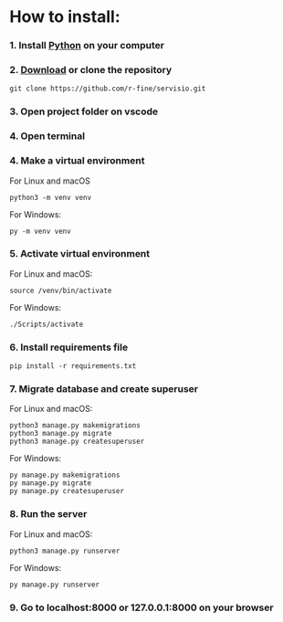 # How to install:
### 1. Install [Python](https://www.python.org/downloads/) on your computer
### 2. [Download](https://github.com/r-fine/servisio.git) or clone the repository 
```
git clone https://github.com/r-fine/servisio.git
```
### 3. Open project folder on vscode
### 4. Open terminal
### 4. Make a virtual environment
For Linux and macOS
```
python3 -m venv venv
```
For Windows:
```
py -m venv venv
```
### 5. Activate virtual environment
For Linux and macOS:
```
source /venv/bin/activate
```
For Windows:
```
./Scripts/activate
```
### 6. Install requirements file
```
pip install -r requirements.txt
```
### 7. Migrate database and create superuser
For Linux and macOS:
```
python3 manage.py makemigrations
python3 manage.py migrate
python3 manage.py createsuperuser
```
For Windows:
```
py manage.py makemigrations
py manage.py migrate
py manage.py createsuperuser
```
### 8. Run the server
For Linux and macOS:
```
python3 manage.py runserver
```
For Windows:
```
py manage.py runserver
```
### 9. Go to localhost:8000 or 127.0.0.1:8000 on your browser
